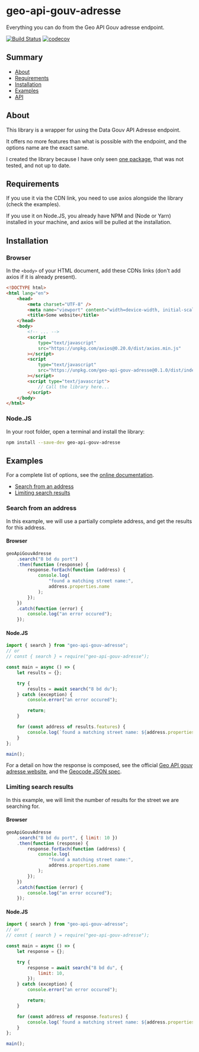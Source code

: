 # geo-api-gouv-adresse

Everything you can do from the Geo API Gouv adresse endpoint.

[![Build Status](https://travis-ci.com/khalyomede/geo-api-gouv-adresse.svg?branch=master)](https://travis-ci.com/khalyomede/geo-api-gouv-adresse) [![codecov](https://codecov.io/gh/khalyomede/geo-api-gouv-adresse/branch/master/graph/badge.svg)](https://codecov.io/gh/khalyomede/geo-api-gouv-adresse)

## Summary

-   [About](#about)
-   [Requirements](#requirements)
-   [Installation](#installation)
-   [Examples](#examples)
-   [API](https://khalyomede.github.io/geo-api-gouv-adresse/globals.html)

## About

This library is a wrapper for using the Data Gouv API Adresse endpoint.

It offers no more features than what is possible with the endpoint, and the options name are the exact same.

I created the library because I have only seen [one package](https://github.com/Raesta/gouv-geo-api), that was not tested, and not up to date.

## Requirements

If you use it via the CDN link, you need to use axios alongside the library (check the examples).

If you use it on Node.JS, you already have NPM and (Node or Yarn) installed in your machine, and axios will be pulled at the installation.

## Installation

### Browser

In the `<body>` of your HTML document, add these CDNs links (don't add axios if it is already present).

```html
<!DOCTYPE html>
<html lang="en">
    <head>
        <meta charset="UTF-8" />
        <meta name="viewport" content="width=device-width, initial-scale=1.0" />
        <title>Some website</title>
    </head>
    <body>
        <!-- ... -->
        <script
            type="text/javascript"
            src="https://unpkg.com/axios@0.20.0/dist/axios.min.js"
        ></script>
        <script
            type="text/javascript"
            src="https://unpkg.com/geo-api-gouv-adresse@0.1.0/dist/index.min.js"
        ></script>
        <script type="text/javascript">
            // Call the library here...
        </script>
    </body>
</html>
```

### Node.JS

In your root folder, open a terminal and install the library:

```bash
npm install --save-dev geo-api-gouv-adresse
```

## Examples

For a complete list of options, see the [online documentation](https://khalyomede.github.io/geo-api-gouv-adresse/interfaces/_isearchoptions_.isearchoptions.html).

-   [Search from an address](#search-from-an-address)
-   [Limiting search results](#limiting-search-results)

### Search from an address

In this example, we will use a partially complete address, and get the results for this address.

#### Browser

```javascript
geoApiGouvAdresse
    .search("8 bd du port")
    .then(function (response) {
        response.forEach(function (address) {
            console.log(
                "found a matching street name:",
                address.properties.name
            );
        });
    })
    .catch(function (error) {
        console.log("an error occured");
    });
```

#### Node.JS

```javascript
import { search } from "geo-api-gouv-adresse";
// or
// const { search } = require("geo-api-gouv-adresse");

const main = async () => {
    let results = {};

    try {
        results = await search("8 bd du");
    } catch (exception) {
        console.error("an error occured");

        return;
    }

    for (const address of results.features) {
        console.log(`found a matching street name: ${address.properties.name}`);
    }
};

main();
```

For a detail on how the response is composed, see the official [Geo API gouv adresse website](https://geo.api.gouv.fr/adresse), and the [Geocode JSON spec](https://github.com/geocoders/geocodejson-spec/tree/master/draft).

### Limiting search results

In this example, we will limit the number of results for the street we are searching for.

#### Browser

```javascript
geoApiGouvAdresse
    .search("8 bd du port", { limit: 10 })
    .then(function (response) {
        response.forEach(function (address) {
            console.log(
                "found a matching street name:",
                address.properties.name
            );
        });
    })
    .catch(function (error) {
        console.log("an error occured");
    });
```

#### Node.JS

```javascript
import { search } from "geo-api-gouv-adresse";
// or
// const { search } = require("geo-api-gouv-adresse");

const main = async () => {
    let response = {};

    try {
        response = await search("8 bd du", {
            limit: 10,
        });
    } catch (exception) {
        console.error("an error occured");

        return;
    }

    for (const address of response.features) {
        console.log(`found a matching street name: ${address.properties.name}`);
    }
};

main();
```
